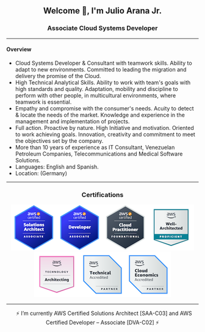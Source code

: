 &nbsp;
<h2 align="center">Welcome 👋, I'm Julio Arana Jr.</h2>

<h3 align="center">Associate Cloud Systems Developer</h3>
<hr align="center" size="6" width="100%"  color="green"></hr>

#### **Overview**
- Cloud Systems Developer & Consultant with teamwork skills. Ability to adapt to new environments. Committed to leading the migration and delivery the promise of the Cloud.
- High Technical Analytical Skills. Ability to work with team's goals with high standards and quality. Adaptation, mobility and discipline to perform with other people, in multicultural environments, where teamwork is essential.
- Empathy and compromise with the consumer's needs. Acuity to detect &  locate the needs of the market. Knowledge and experience in the management and implementation of projects.
- Full action. Proactive by nature. High Initiative and motivation.  Oriented to work achieving goals. Innovation, creativity and commitment to meet the objectives set by the company.
- More than 10 years of experience as IT Consultant, Venezuelan Petroleum Companies, Telecommunications and Medical Software Solutions.
- Languages: English and Spanish.
- Location: (Germany)

<hr align="center" size="6" width="100%"  color="green"></hr>
<h3 align="center">Certifications</h3>
<div align="center"><img src=https://github.com/julioaranajr/julioaranajr/blob/main/aws-certified-saa-120x120.png><img src=https://github.com/julioaranajr/julioaranajr/blob/main/aws-certified-developer-associate-120x120.png><img src=https://github.com/julioaranajr/julioaranajr/blob/main/aws-certified-cloud-practitioner-120x120.png><img src=https://github.com/julioaranajr/julioaranajr/blob/60de09c683b6fbf042fb621caaef804113884967/well-architected-proficient.png><img src=https://github.com/julioaranajr/julioaranajr/blob/45b3abbd882f5260ba7ced9ae0a0efbf2c637435/aws-learning-architecting.png><img src=https://github.com/julioaranajr/julioaranajr/blob/main/aws-partner-accreditation-technical-120x120.png><img src=https://github.com/julioaranajr/julioaranajr/blob/main/aws-partner-cloud-economics-accreditation-120x120.png><div/>
<hr align="center" size="6" width="100%"  color="green"></hr>
&nbsp;
⚡ I’m currently AWS Certified Solutions Architect [SAA-C03] and AWS Certified Developer – Associate [DVA-C02]  ⚡
